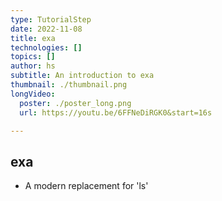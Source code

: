 ```yaml
---
type: TutorialStep
date: 2022-11-08
title: exa
technologies: []
topics: []
author: hs
subtitle: An introduction to exa
thumbnail: ./thumbnail.png
longVideo:
  poster: ./poster_long.png
  url: https://youtu.be/6FFNeDiRGK0&start=16s

---
```


## exa

* A modern replacement for 'ls'
